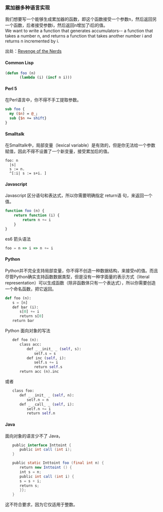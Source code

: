 
### 累加器多种语言实现

我们想要写一个能够生成累加器的函数，即这个函数接受一个参数n，然后返回另一个函数，后者接受参数i，然后返回n增加了i后的值。     
We want to write a function that generates accumulators-- a function that takes a number n, and returns a function that takes another number i and returns n incremented by i.    

出处：[Revenge of the Nerds](http://www.paulgraham.com/icad.html)   

#### Common Lisp
```lisp
(defun foo (n)
　　　　(lambda (i) (incf n i)))
```

#### Perl 5
在Perl语言中，你不得不手工提取参数。
```perl
sub foo {  
  my ($n) = @_;
  sub {$n += shift}
}
```

#### Smalltalk
在Smalltalk中，局部变量（lexical variable）是有效的，但是你无法给一个参数赋值，因此不得不设置了一个新变量，接受累加后的值。
```smalltalk
foo: n                              
  |s|                      
  s := n.                          
  ^[:i| s := s+i. ]
```

#### Javascript
Javascript 区分语句和表达式，所以你需要明确指定 return语 句，来返回一个值。
```javascript
function foo (n) {
    return function (i) {
        return n += i 
    } 
}
```
es6 箭头语法
```javascript
foo = n => i => n += i
```

#### Python
Python并不完全支持局部变量，你不得不创造一种数据结构，来接受n的值。而且尽管Python确实支持函数数据类型，但是没有一种字面量的表示方式（literal representation）可以生成函数（除非函数体只有一个表达式），所以你需要创造一个命名函数，把它返回。
```python
def foo (n):
　　s = [n]
　　def bar (i):
　　　　s[0] += i
　　　　return s[0]
　　return bar
```
Python 面向对象的写法
```python
　　def foo (n):
　　　　class acc:
　　　　　　def _ _init_ _ (self, s):
　　　　　　　　self.s = s
　　　　　　def inc (self, i):
　　　　　　　　self.s += i
　　　　　　　　return self.s
　　　　return acc (n).inc
```
或者
```python
　　class foo:
　　　　def _ _init_ _ (self, n):
　　　　　　self.n = n
　　　　def _ _call_ _ (self, i):
　　　　　　self.n += i
　　　　　　return self.n
```

#### Java
面向对象的语言少不了 Java，
```java
　　public interface Inttoint {
　　　　public int call (int i);
　　}

　　public static Inttoint foo (final int n) {
　　　　return new Inttoint () {
　　　　int s = n;
　　　　public int call (int i) {
　　　　s = s + i;
　　　　return s;
　　　　}};
　　}
```
这不符合要求，因为它仅适用于整数。



